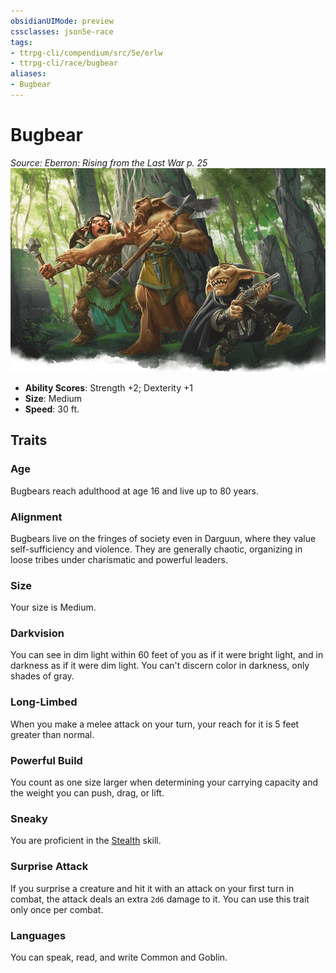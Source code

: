 ```yaml
---
obsidianUIMode: preview
cssclasses: json5e-race
tags:
- ttrpg-cli/compendium/src/5e/erlw
- ttrpg-cli/race/bugbear
aliases:
- Bugbear
---
```

# Bugbear
*Source: Eberron: Rising from the Last War p. 25*  
![](Інструменти%20ДМ/CLI/races/img/goblinoids.webp#right)

- **Ability Scores**: Strength +2; Dexterity +1
- **Size**: Medium
- **Speed**: 30 ft.

## Traits

### Age

Bugbears reach adulthood at age 16 and live up to 80 years.

### Alignment

Bugbears live on the fringes of society even in Darguun, where they value self-sufficiency and violence. They are generally chaotic, organizing in loose tribes under charismatic and powerful leaders.

### Size

Your size is Medium.

### Darkvision

You can see in dim light within 60 feet of you as if it were bright light, and in darkness as if it were dim light. You can't discern color in darkness, only shades of gray.

### Long-Limbed

When you make a melee attack on your turn, your reach for it is 5 feet greater than normal.

### Powerful Build

You count as one size larger when determining your carrying capacity and the weight you can push, drag, or lift.

### Sneaky

You are proficient in the [Stealth](Інструменти%20ДМ/CLI/rules/skills.md#Stealth) skill.

### Surprise Attack

If you surprise a creature and hit it with an attack on your first turn in combat, the attack deals an extra `2d6` damage to it. You can use this trait only once per combat.

### Languages

You can speak, read, and write Common and Goblin.